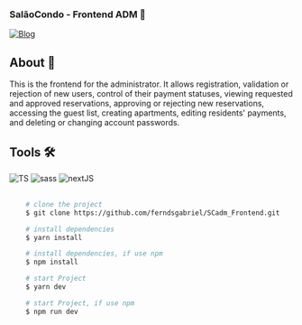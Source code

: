  ### SalãoCondo - Frontend ADM 🥳


[![Blog](https://img.shields.io/website?label=Deploy&style=for-the-badge&url=https://salaocondoadm.vercel.app/)](https://salaocondoadm.vercel.app/)

<div>
    <h2>About 🚨</h2>
    <p>
        This is the frontend for the administrator. It allows registration, validation or rejection of new users, control of their payment statuses, viewing requested and approved reservations, approving or rejecting new reservations, accessing the guest list, creating apartments, editing residents' payments, and deleting or changing account passwords.
    </p>
</div>
<div>
    <div>
        <h2>Tools 🛠</h2>       
        <img src='https://img.shields.io/badge/TypeScript-007ACC?style=for-the-badge&logo=typescript&logoColor=white' alt='TS'/>
        <img src='https://img.shields.io/badge/Sass-CC6699?style=for-the-badge&logo=sass&logoColor=white' alt='sass'/>
        <img src='https://img.shields.io/badge/Next-black?style=for-the-badge&logo=next.js&logoColor=white' alt='nextJS'/>
    </div>
    <br/>
</div>


```bash
    # clone the project
    $ git clone https://github.com/ferndsgabriel/SCadm_Frontend.git
```   
```bash
    # install dependencies
    $ yarn install
```   
```bash
    # install dependencies, if use npm
    $ npm install
``` 
```bash
    # start Project
    $ yarn dev
```   
```bash
    # start Project, if use npm
    $ npm run dev
``` 
